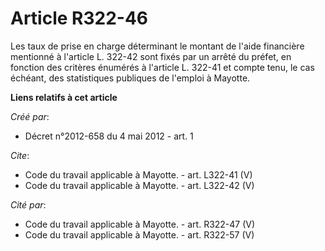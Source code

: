 # Article R322-46

Les taux de prise en charge déterminant le montant de l'aide financière mentionné à l'article L. 322-42 sont fixés par un
arrêté du préfet, en fonction des critères énumérés à l'article L. 322-41 et compte tenu, le cas échéant, des statistiques
publiques de l'emploi à Mayotte.

**Liens relatifs à cet article**

_Créé par_:

  - Décret n°2012-658 du 4 mai 2012 - art. 1

_Cite_:

  - Code du travail applicable à Mayotte. - art. L322-41 (V)
  - Code du travail applicable à Mayotte. - art. L322-42 (V)

_Cité par_:

  - Code du travail applicable à Mayotte. - art. R322-47 (V)
  - Code du travail applicable à Mayotte. - art. R322-57 (V)

